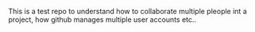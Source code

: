 This is a test repo to understand how to collaborate multiple pleople int a project,
how github manages multiple user accounts etc..
